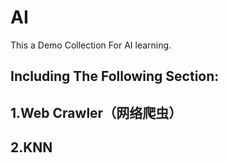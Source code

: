 # AI

This a Demo Collection For AI learning.

## Including The Following Section:
## 1.Web Crawler（网络爬虫）
## 2.KNN
